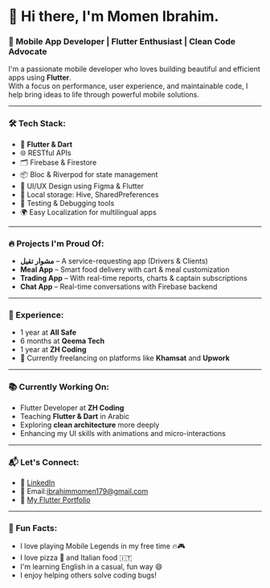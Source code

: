 # 👋 Hi there, I'm Momen Ibrahim.

### 🚀 Mobile App Developer | Flutter Enthusiast | Clean Code Advocate

I'm a passionate mobile developer who loves building beautiful and efficient apps using **Flutter**.  
With a focus on performance, user experience, and maintainable code, I help bring ideas to life through powerful mobile solutions.

---

### 🛠️ Tech Stack:
- 💙 **Flutter & Dart**
- 🌐 RESTful APIs
- 🗂️ Firebase & Firestore
- 📦 Bloc & Riverpod for state management
- 🎨 UI/UX Design using Figma & Flutter
- 🔐 Local storage: Hive, SharedPreferences
- 🧪 Testing & Debugging tools
- 🌍 Easy Localization for multilingual apps

---

### 🔥 Projects I'm Proud Of:
- **مشوار تقيل** – A service-requesting app (Drivers & Clients)
- **Meal App** – Smart food delivery with cart & meal customization
- **Trading App** – With real-time reports, charts & captain subscriptions
- **Chat App** – Real-time conversations with Firebase backend

---

### 💼 Experience:
- 1 year at **All Safe**
- 6 months at **Qeema Tech**
- 1 year at **ZH Coding**
- 🚀 Currently freelancing on platforms like **Khamsat** and **Upwork**

---

### 📚 Currently Working On:
- Flutter Developer at **ZH Coding**
- Teaching **Flutter & Dart** in Arabic
- Exploring **clean architecture** more deeply
- Enhancing my UI skills with animations and micro-interactions

---

### 📬 Let's Connect:
- 💼 [LinkedIn]([https://www.linkedin.com](https://www.linkedin.com/in/momen-ibrahim-a18138216/))
 - 💌 Email:ibrahimmomen179@gmail.com
- 📱 [My Flutter Portfolio]([https://your-portfolio.com](https://drive.google.com/file/d/1qUR_mkL3kGw4uoWaTczR5OMOnQIL_Mb1/view?usp=drive_link))

---

### 🧠 Fun Facts:
- I love playing Mobile Legends in my free time 🔥🎮
- I love pizza 🍕 and Italian food 🇮🇹
- I'm learning English in a casual, fun way 😄
- I enjoy helping others solve coding bugs!
 

 
